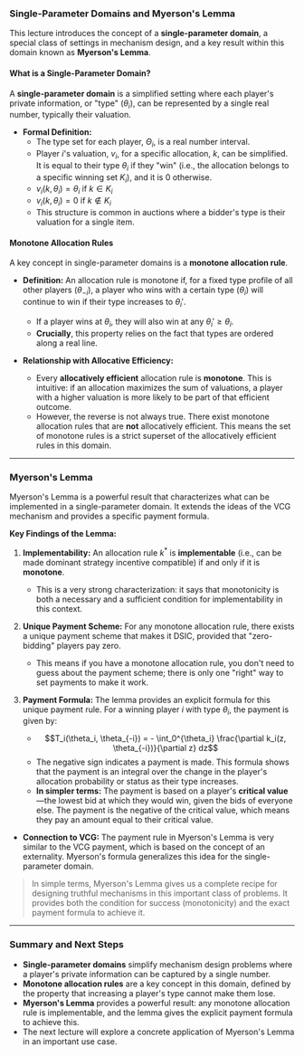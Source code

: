 ### Single-Parameter Domains and Myerson's Lemma

This lecture introduces the concept of a **single-parameter domain**, a special class of settings in mechanism design, and a key result within this domain known as **Myerson's Lemma**.

#### What is a Single-Parameter Domain?

A **single-parameter domain** is a simplified setting where each player's private information, or "type" ($\theta_i$), can be represented by a single real number, typically their valuation.

- **Formal Definition:**
    - The type set for each player, $\Theta_i$, is a real number interval.
    - Player *i*'s valuation, $v_i$, for a specific allocation, *k*, can be simplified. It is equal to their type $\theta_i$ if they "win" (i.e., the allocation belongs to a specific winning set $K_i$), and it is 0 otherwise.
    - $v_i(k, \theta_i) = \theta_i$ if $k \in K_i$
    - $v_i(k, \theta_i) = 0$ if $k \notin K_i$
    - This structure is common in auctions where a bidder's type is their valuation for a single item.

#### Monotone Allocation Rules

A key concept in single-parameter domains is a **monotone allocation rule**.

- **Definition:** An allocation rule is monotone if, for a fixed type profile of all other players ($\theta_{-i}$), a player who wins with a certain type ($\theta_i$) will continue to win if their type increases to $\theta_i'$.
    - If a player wins at $\theta_i$, they will also win at any $\theta_i' \ge \theta_i$.
    - **Crucially**, this property relies on the fact that types are ordered along a real line.

- **Relationship with Allocative Efficiency:**
    - Every **allocatively efficient** allocation rule is **monotone**. This is intuitive: if an allocation maximizes the sum of valuations, a player with a higher valuation is more likely to be part of that efficient outcome.
    - However, the reverse is not always true. There exist monotone allocation rules that are **not** allocatively efficient. This means the set of monotone rules is a strict superset of the allocatively efficient rules in this domain.

---

### Myerson's Lemma

Myerson's Lemma is a powerful result that characterizes what can be implemented in a single-parameter domain. It extends the ideas of the VCG mechanism and provides a specific payment formula.

**Key Findings of the Lemma:**

1.  **Implementability:** An allocation rule $k^*$ is **implementable** (i.e., can be made dominant strategy incentive compatible) if and only if it is **monotone**.
    - This is a very strong characterization: it says that monotonicity is both a necessary and a sufficient condition for implementability in this context.

2.  **Unique Payment Scheme:** For any monotone allocation rule, there exists a unique payment scheme that makes it DSIC, provided that "zero-bidding" players pay zero.
    - This means if you have a monotone allocation rule, you don't need to guess about the payment scheme; there is only one "right" way to set payments to make it work.

3.  **Payment Formula:** The lemma provides an explicit formula for this unique payment rule. For a winning player *i* with type $\theta_i$, the payment is given by:
    - $$T_i(\theta_i, \theta_{-i}) = - \int_0^{\theta_i} \frac{\partial k_i(z, \theta_{-i})}{\partial z} dz$$
    - The negative sign indicates a payment is made. This formula shows that the payment is an integral over the change in the player's allocation probability or status as their type increases.
    - **In simpler terms:** The payment is based on a player's **critical value**—the lowest bid at which they would win, given the bids of everyone else. The payment is the negative of the critical value, which means they pay an amount equal to their critical value.

- **Connection to VCG:** The payment rule in Myerson's Lemma is very similar to the VCG payment, which is based on the concept of an externality. Myerson's formula generalizes this idea for the single-parameter domain.

> In simple terms, Myerson's Lemma gives us a complete recipe for designing truthful mechanisms in this important class of problems. It provides both the condition for success (monotonicity) and the exact payment formula to achieve it.

---

### Summary and Next Steps

- **Single-parameter domains** simplify mechanism design problems where a player's private information can be captured by a single number.
- **Monotone allocation rules** are a key concept in this domain, defined by the property that increasing a player's type cannot make them lose.
- **Myerson's Lemma** provides a powerful result: any monotone allocation rule is implementable, and the lemma gives the explicit payment formula to achieve this.
- The next lecture will explore a concrete application of Myerson's Lemma in an important use case.